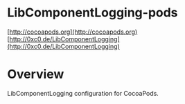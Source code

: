 

# LibComponentLogging-pods

[http://cocoapods.org](http://cocoapods.org)    
[http://0xc0.de/LibComponentLogging](http://0xc0.de/LibComponentLogging)    


# Overview

LibComponentLogging configuration for CocoaPods.
